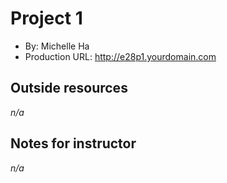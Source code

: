
# Project 1
+ By: Michelle Ha
+ Production URL: <http://e28p1.yourdomain.com>

## Outside resources
*n/a*

## Notes for instructor
*n/a*

